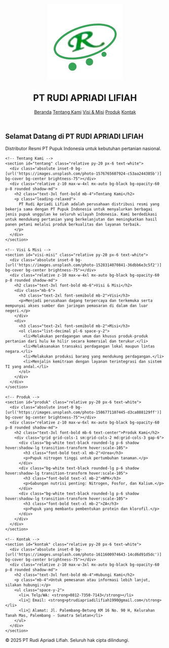 <html lang="id">
<head>
  <meta charset="UTF-8" />
  <meta name="viewport" content="width=device-width, initial-scale=1.0" />
  <title>PT Rudi Apriadi Lifiah</title>
  <meta name="description" content="PT Rudi Apriadi Lifiah adalah distributor resmi pupuk Indonesia yang mendukung pertanian nasional.">
  <link rel="icon" href="favicon.ico" type="image/x-icon" />
  <script src="https://cdn.tailwindcss.com"></script>
  <style>
    html {
      scroll-behavior: smooth;
    }
  </style>
</head>
<body class="bg-white text-gray-800 font-sans">

  <!-- Navbar -->
  <header class="bg-green-700 text-white shadow-md fixed top-0 w-full z-50">
    <div class="container mx-auto px-4 py-4 flex justify-between items-center">
      <div class="flex items-center space-x-4">
        <img src="LOGO PT RUDI APRIADI.jpg" alt="Logo PT" class="w-10 h-10 rounded-full bg-white p-1" loading="lazy" />
        <h1 class="text-xl font-bold tracking-wide">PT RUDI APRIADI LIFIAH</h1>
      </div>
      <nav class="hidden md:flex space-x-6">
        <a href="#beranda" class="hover:underline">Beranda</a>
        <a href="#tentang" class="hover:underline">Tentang Kami</a>
        <a href="#visi-misi" class="hover:underline">Visi & Misi</a>
        <a href="#produk" class="hover:underline">Produk</a>
        <a href="#kontak" class="hover:underline">Kontak</a>
      </nav>
    </div>
  </header>

  <main class="pt-24">
    <!-- Beranda -->
    <section id="beranda" class="relative py-24 text-center text-white">
      <div class="absolute inset-0 bg-[url('https://images.pexels.com/photos/793012/pexels-photo-793012.jpeg')] bg-cover bg-center brightness-75"></div>
      <div class="relative z-10 max-w-3xl mx-auto bg-black bg-opacity-50 p-8 rounded shadow-xl">
        <h2 class="text-4xl font-bold mb-4 drop-shadow-lg">Selamat Datang di PT RUDI APRIADI LIFIAH</h2>
        <p class="text-lg">Distributor Resmi PT Pupuk Indonesia untuk kebutuhan pertanian nasional.</p>
      </div>
    </section>

    <!-- Tentang Kami -->
    <section id="tentang" class="relative py-20 px-6 text-white">
      <div class="absolute inset-0 bg-[url('https://images.unsplash.com/photo-1576765607924-c53aa244385b')] bg-cover bg-center brightness-75"></div>
      <div class="relative z-10 max-w-4xl mx-auto bg-black bg-opacity-60 p-8 rounded shadow-md">
        <h2 class="text-3xl font-bold mb-4">Tentang Kami</h2>
        <p class="leading-relaxed">
          PT Rudi Apriadi Lifiah adalah perusahaan distribusi resmi yang bekerja sama dengan PT Pupuk Indonesia untuk menyalurkan berbagai jenis pupuk unggulan ke seluruh wilayah Indonesia. Kami berdedikasi untuk mendukung pertanian yang berkelanjutan dan meningkatkan hasil panen petani melalui produk berkualitas dan layanan terbaik.
        </p>
      </div>
    </section>

    <!-- Visi & Misi -->
    <section id="visi-misi" class="relative py-20 px-6 text-white">
      <div class="absolute inset-0 bg-[url('https://images.unsplash.com/photo-1528314070841-36dbb6e3c5f2')] bg-cover bg-center brightness-75"></div>
      <div class="relative z-10 max-w-4xl mx-auto bg-black bg-opacity-60 p-8 rounded shadow-md">
        <h2 class="text-3xl font-bold mb-6">Visi & Misi</h2>
        <div class="mb-6">
          <h3 class="text-2xl font-semibold mb-2">Visi</h3>
          <p>Menjadi perusahaan dagang terpercaya dan terkemuka serta mempunyai akses sumber dan jaringan pemasaran di dalam dan luar negeri.</p>
        </div>
        <div>
          <h3 class="text-2xl font-semibold mb-2">Misi</h3>
          <ol class="list-decimal pl-6 space-y-2">
            <li>Melakukan perdagangan umum dan khusus produk-produk pertanian dari hulu ke hilir secara komersial dan terukur.</li>
            <li>Melaksanakan transaksi perdagangan lokal maupun lintas negara.</li>
            <li>Melakukan produksi barang yang mendukung perdagangan.</li>
            <li>Menjalin kemitraan dengan layanan terintegrasi dan sistem TI yang andal.</li>
          </ol>
        </div>
      </div>
    </section>

    <!-- Produk -->
    <section id="produk" class="relative py-20 px-6 text-white">
      <div class="absolute inset-0 bg-[url('https://images.unsplash.com/photo-1586771107445-d3ca888129ff')] bg-cover bg-center brightness-75"></div>
      <div class="relative z-10 max-w-6xl mx-auto bg-black bg-opacity-60 p-8 rounded shadow-md">
        <h2 class="text-3xl font-bold mb-6 text-center">Produk Kami</h2>
        <div class="grid grid-cols-1 sm:grid-cols-2 md:grid-cols-3 gap-6">
          <div class="bg-white text-black rounded-lg p-6 shadow hover:shadow-lg transition-transform hover:scale-105">
            <h3 class="font-bold text-xl mb-2">Urea</h3>
            <p>Pupuk nitrogen tinggi untuk pertumbuhan tanaman.</p>
          </div>
          <div class="bg-white text-black rounded-lg p-6 shadow hover:shadow-lg transition-transform hover:scale-105">
            <h3 class="font-bold text-xl mb-2">NPK</h3>
            <p>Gabungan nutrisi penting: Nitrogen, Fosfor, dan Kalium.</p>
          </div>
          <div class="bg-white text-black rounded-lg p-6 shadow hover:shadow-lg transition-transform hover:scale-105">
            <h3 class="font-bold text-xl mb-2">ZA</h3>
            <p>Pupuk yang membantu pembentukan protein dan klorofil.</p>
          </div>
        </div>
      </div>
    </section>

    <!-- Kontak -->
    <section id="kontak" class="relative py-20 px-6 text-white">
      <div class="absolute inset-0 bg-[url('https://images.unsplash.com/photo-1611600974643-14cd6d91d5dc')] bg-cover bg-center brightness-75"></div>
      <div class="relative z-10 max-w-3xl mx-auto bg-black bg-opacity-60 p-8 rounded shadow-md">
        <h2 class="text-3xl font-bold mb-4">Hubungi Kami</h2>
        <p class="mb-4">Untuk pemesanan atau informasi lebih lanjut, silakan hubungi:</p>
        <ul class="space-y-2">
          <li>📞 Telp/WA: <strong>0812-7350-7143</strong></li>
          <li>📧 Email: <strong>ptrudiapriadilifiah1990@gmail.com</strong></li>
          <li>🏢 Alamat: Jl. Palembang-Betung KM 16 No. 90 H, Kelurahan Tanah Mas, Palembang - Sumatra Selatan</li>
        </ul>
      </div>
    </section>
  </main>

  <!-- Footer -->
  <footer class="bg-green-700 text-white text-center py-4">
    <p>&copy; 2025 PT Rudi Apriadi Lifiah. Seluruh hak cipta dilindungi.</p>
  </footer>

</body>
</html>
